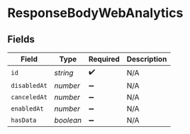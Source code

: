 # ResponseBodyWebAnalytics


## Fields

| Field              | Type               | Required           | Description        |
| ------------------ | ------------------ | ------------------ | ------------------ |
| `id`               | *string*           | :heavy_check_mark: | N/A                |
| `disabledAt`       | *number*           | :heavy_minus_sign: | N/A                |
| `canceledAt`       | *number*           | :heavy_minus_sign: | N/A                |
| `enabledAt`        | *number*           | :heavy_minus_sign: | N/A                |
| `hasData`          | *boolean*          | :heavy_minus_sign: | N/A                |